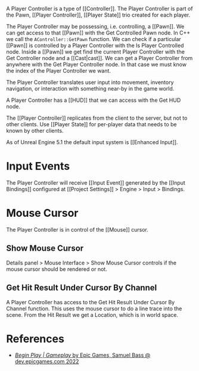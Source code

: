 A Player Controller is a type of [[Controller]].
The Player Controller is part of the Pawn, [[Player Controller]], [[Player State]] trio created for each player.

The Player Controller may be possessing, i.e. controlling, a [[Pawn]].
We can get access to that [[Pawn]] with the Get Controlled Pawn node.
In C++ we call the `AController::GetPawn` function.
We can check if a particular [[Pawn]] is controlled by a Player Controller with the Is Player Controlled node.
Inside a [[Pawn]] we get find the current Player Controller with the Get Controller node and a [[Cast|cast]].
We can get a Player Controller from anywhere with the Get Player Controller node.
In that case we must know the index of the Player Controller we want.

The Player Controller translates user input into movement, inventory navigation, or interaction with something near-by in the game world.

A Player Controller has a [[HUD]] that we can access with the Get HUD node.

The [[Player Controller]] replicates from the client to the server,
but not to other clients.
Use [[Player State]] for per-player data that needs to be known by other clients.

As of Unreal Engine 5.1 the default input system is [[Enhanced Input]].


# Input Events
The Player Controller will receive [[Input Event]] generated by the [[Input Bindings]] configured at [[Project Settings]] > Engine > Input > Bindings.

# Mouse Cursor
The Player Controller is in control of the [[Mouse]] cursor.


## Show Mouse Cursor
Details panel > Mouse Interface > Show Mouse Cursor controls if the mouse cursor should be rendered or not.

## Get Hit Result Under Cursor By Channel
A Player Controller has access to the Get Hit Result Under Cursor By Channel function.
This uses the mouse cursor to do a line trace into the scene.
From the Hit Result we get a Location, which is in world space.


# References

- [_Begin Play | Gameplay_ by Epic Games, Samuel Bass @ dev.epicgames.com 2022](https://dev.epicgames.com/community/learning/tutorials/l21z/unreal-engine-begin-play-gameplay)
